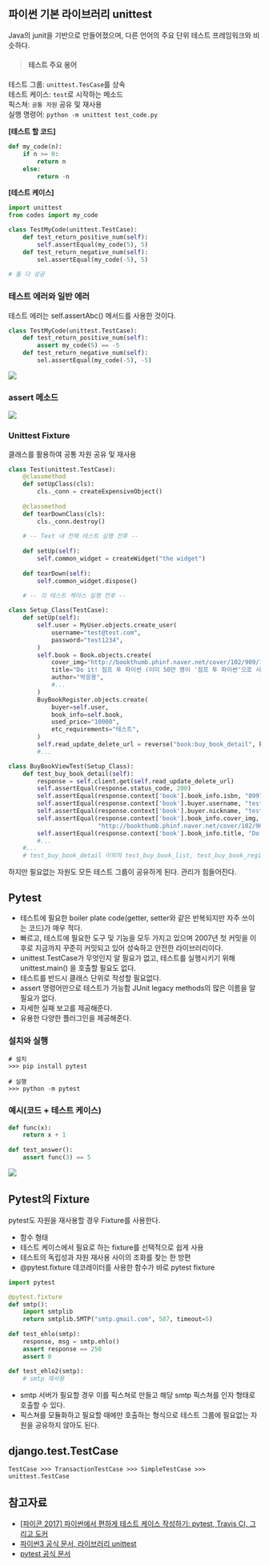 ## 파이썬 기본 라이브러리 unittest
Java의 junit을 기반으로 만들어졌으며, 다른 언어의 주요 단위 테스트 프레임워크와 비슷하다.

> #### 테스트 주요 용어 
테스트 그룹: `unittest.TesCase`를 상속 <br>
테스트 케이스: `test`로 시작하는 메소드 <br>
픽스쳐: `공통 자원` 공유 및 재사용 <br>
실행 명령어: `python -m unittest test_code.py`

**[테스트 할 코드]**

```python
def my_code(n):
    if n >= 0:
        return n
    else:
        return -n
```

**[테스트 케이스]**

```python
import unittest
from codes import my_code

class TestMyCode(unittest.TestCase):
    def test_return_positive_num(self):
        self.assertEqual(my_code(5), 5)
    def test_return_negative_num(self):
        sel.assertEqual(my_code(-5), 5)
        
# 둘 다 성공
```

### 테스트 에러와 일반 에러
테스트 에러는 self.assertAbc() 메서드를 사용한 것이다.

```python
class TestMyCode(unittest.TestCase):
    def test_return_positive_num(self):
        assert my_code(5) == -5
    def test_return_negative_num(self):
        sel.assertEqual(my_code(-5), -5)
```

![](./images/testerror_error.png)

### assert 메소드

![](./images/assert_method.png)

### Unittest Fixture
클래스를 활용하여 공통 자원 공유 및 재사용

```python
class Test(unittest.TestCase):
    @classmethod
    def setUpClass(cls):
        cls._conn = createExpensiveObject()
        
    @classmethod
    def tearDownClass(cls):
        cls._conn.destroy()
        
    # -- Text 내 전체 테스트 실행 전후 --
        
    def setUp(self):
        self.common_widget = createWidget("the widget")
        
    def tearDown(self):
        self.common_widget.dispose()
        
    # -- 각 테스트 케이스 실행 전후 --
```


```python
class Setup_Class(TestCase):
    def setUp(self):
        self.user = MyUser.objects.create_user(
            username="test@test.com",
            password="test1234",
        )
        self.book = Book.objects.create(
            cover_img="http://bookthumb.phinf.naver.net/cover/102/909/10290989.jpg?type=m1&udate=20170721",
            title="Do it! 점프 투 파이썬 (이미 50만 명이 '점프 투 파이썬'으로 시작했다!)",
            author="박응용",
            #...        
        )
        BuyBookRegister.objects.create(
            buyer=self.user,
            book_info=self.book,
            used_price="10000",
            etc_requirements="테스트",
        )
        self.read_update_delete_url = reverse("book:buy_book_detail", kwargs={"buy_pk": "1"})
        #...
```

```python
class BuyBookViewTest(Setup_Class):
    def test_buy_book_detail(self):
        response = self.client.get(self.read_update_delete_url)
        self.assertEqual(response.status_code, 200)
        self.assertEqual(response.context['book'].book_info.isbn, "8997390910 9788997390915")
        self.assertEqual(response.context['book'].buyer.username, "test@test.com")
        self.assertEqual(response.context['book'].buyer.nickname, "test")
        self.assertEqual(response.context['book'].book_info.cover_img,
                         "http://bookthumb.phinf.naver.net/cover/102/909/10290989.jpg?type=m1&udate=20170721")
        self.assertEqual(response.context['book'].book_info.title, "Do it! 점프 투 파이썬 (이미 50만 명이 '점프 투 파이썬'으로 시작했다!)")
        #...
    #...
    # test_buy_book_detail 이외의 test_buy_book_list, test_buy_book_register 등의 테스트 메서드가 위 공통 자원을 사용
```

하지만 필요없는 자원도 모든 테스트 그룹이 공유하게 된다. 관리가 힘들어진다.

## Pytest
- 테스트에 필요한 boiler plate code(getter, setter와 같은 반복되지만 자주 쓰이는 코드)가 매우 적다.
- 빠르고, 테스트에 필요한 도구 및 기능을 모두 가지고 있으며 2007년 첫 커밋을 이후로 지금까지 꾸준히 커밋되고 있어 성숙하고 안전한 라이브러리이다.
- unittest.TestCase가 무엇인지 알 필요가 없고, 테스트를 실행시키기 위해 unittest.main() 을 호출할 필요도 없다. 
- 테스트를 반드시 클래스 단위로 작성할 필요없다.
- assert 명령어만으로 테스트가 가능함 JUnit legacy methods의 많은 이름을 알 필요가 없다.
- 자세한 실패 보고를 제공해준다.
- 유용한 다양한 플러그인을 제공해준다.

### 설치와 실행

```
# 설치
>>> pip install pytest

# 실행
>>> python -m pytest
```

### 예시(코드 + 테스트 케이스)

```python
def func(x):
    return x + 1
    
def test_answer():
    assert func(3) == 5
```

![](./images/pytest_ex.png)

## Pytest의 Fixture
pytest도 자원을 재사용할 경우 Fixture를 사용한다.

- 함수 형태
- 테스트 케이스에서 필요로 하는 fixture를 선택적으로 쉽게 사용
- 테스트의 독립성과 자원 재사용 사이의 조화를 찾는 한 방편
- @pytest.fixture 데코레이터를 사용한 함수가 바로 pytest fixture

```python
import pytest

@pytest.fixture
def smtp():
    import smtplib
    return smtplib.SMTP("smtp.gmail.com", 587, timeout=5)
    
def test_ehlo(smtp):
    response, msg = smtp.ehlo()
    assert response == 250
    assert 0
    
def test_ehlo2(smtp):
    # smtp 재사용    
```

- smtp 서버가 필요할 경우 이를 픽스쳐로 만들고 해당 smtp 픽스쳐를 인자 형태로 호출할 수 있다.
- 픽스쳐를 모듈화하고 필요할 때에만 호출하는 형식으로 테스트 그룹에 필요없는 자원을 공유하지 않아도 된다.

## django.test.TestCase

```
TestCase >>> TransactionTestCase >>> SimpleTestCase >>> unittest.TestCase
```

## 참고자료
- [[파이콘 2017] 파이썬에서 편하게 테스트 케이스 작성하기: pytest, Travis CI, 그리고 도커]()
- [파이썬3 공식 문서, 라이브러리 unittest](https://docs.python.org/3/library/unittest.html)
- [pytest 공식 문서](https://docs.pytest.org/en/latest/contents.html
)